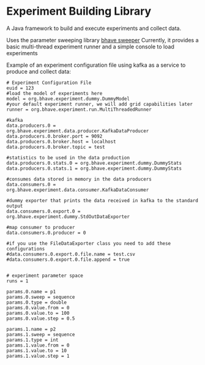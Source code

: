 Experiment Building Library
===========================

A Java framework to build and execute experiments and collect data.

Uses the parameter sweeping library [bhave sweeper](https://github.com/b-have/bhave.sweeper/)
Currently, it provides a basic multi-thread experiment runner and a simple console to load experiments

Example of an experiment configuration file using kafka as a service to produce and collect data:

```
# Experiment Configuration File
euid = 123
#load the model of experiments here
model = org.bhave.experiment.dummy.DummyModel
#your default experiment runner, we will add grid capabilities later
runner = org.bhave.experiment.run.MultiThreadedRunner

#kafka 
data.producers.0 = org.bhave.experiment.data.producer.KafkaDataProducer
data.producers.0.broker.port = 9092
data.producers.0.broker.host = localhost
data.producers.0.broker.topic = test

#statistics to be used in the data production
data.producers.0.stats.0 = org.bhave.experiment.dummy.DummyStats
data.producers.0.stats.1 = org.bhave.experiment.dummy.DummyStats

#consumes data stored in memory in the data producers
data.consumers.0 = org.bhave.experiment.data.consumer.KafkaDataConsumer

#dummy exporter that prints the data received in kafka to the standard output
data.consumers.0.export.0 = org.bhave.experiment.dummy.StdOutDataExporter

#map consumer to producer
data.consumers.0.producer = 0

#if you use the FileDataExporter class you need to add these configurations
#data.consumers.0.export.0.file.name = test.csv
#data.consumers.0.export.0.file.append = true


# experiment parameter space
runs = 1

params.0.name = p1
params.0.sweep = sequence
params.0.type = double
params.0.value.from = 0
params.0.value.to = 100
params.0.value.step = 0.5

params.1.name = p2
params.1.sweep = sequence
params.1.type = int
params.1.value.from = 0
params.1.value.to = 10
params.1.value.step = 1



```


